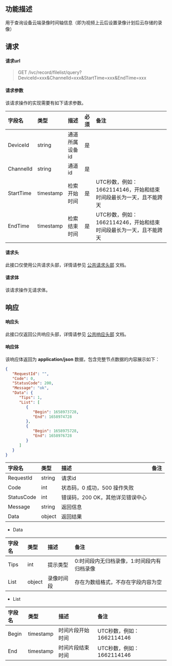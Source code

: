 ## 功能描述

用于查询设备云端录像时间轴信息（即为视频上云后设置录像计划后云存储的录像）

## 请求

#### 请求url

> GET /ivc/record/filelist/query?DeviceId=xxx&ChannelId=xxx&StartTime=xxx&EndTime=xxx

#### 请求参数

该请求操作的实现需要有如下请求参数。

| 字段名    | 类型      | 描述           | 必须 | 备注                                                         |
| :-------- | :-------- | :------------- | :--- | :----------------------------------------------------------- |
| DeviceId  | string    | 通道所属设备id | 是   |                                                              |
| ChannelId | string    | 通道id         | 是   |                                                              |
| StartTime | timestamp | 检索开始时间   | 是   | UTC秒数，例如：1662114146，开始和结束时间段最长为一天，且不能跨天 |
| EndTime   | timestamp | 检索结束时间   | 是   | UTC秒数，例如：1662114246，开始和结束时间段最长为一天，且不能跨天 |


#### 请求头

此接口仅使用公共请求头部，详情请参见 [公共请求头部](https://cloud.tencent.com/document/product/1344/50451) 文档。

#### 请求体

该请求操作无请求体。

## 响应

#### 响应头

此接口仅返回公共响应头部，详情请参见 [公共响应头部](https://cloud.tencent.com/document/product/1344/50452) 文档。

#### 响应体

该响应体返回为 **application/json** 数据，包含完整节点数据的内容展示如下：

```json
{
   "RequestId": "",
   "Code": 0,
   "StatusCode": 200,
   "Message": "ok",
   "Data": {
      "Tips": 1,
      "List": [
         {
            "Begin": 1658973728,
            "End": 1658974728
         },
         {
            "Begin": 1658975728,
            "End": 1658976728
         }
      ]
   }
}
```

| 字段名     | 类型   | 描述                             | 备注 |
| :--------- | :----- | :------------------------------- | :--- |
| RequestId  | string | 请求id                           |      |
| Code       | int    | 状态码，0 成功，500 操作失败     |      |
| StatusCode | int    | 错误码，200 OK，其他详见错误中心 |      |
| Message    | string | 返回信息                         |      |
| Data       | object | 返回结果                         |      |

+ Data

| 字段名 | 类型   | 描述       | 备注                                       |
| :----- | :----- | :--------- | :----------------------------------------- |
| Tips   | int    | 提示类型   | 0:时间段内无归档录像，1:时间段内有归档录像 |
| List   | object | 录像时间段 | 存在为数组格式，不存在字段内容为空         |

+ List

| 字段名 | 类型      | 描述             | 备注                      |
| :----- | :-------- | :--------------- | :------------------------ |
| Begin  | timestamp | 时间片段开始时间 | UTC秒数，例如：1662114146 |
| End    | timestamp | 时间片段结束时间 | UTC秒数，例如：1662114146 |

